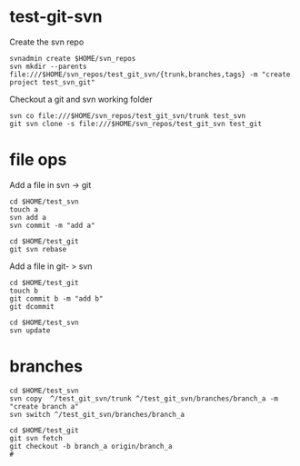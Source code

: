 # test-git-svn

Create the svn repo
```
svnadmin create $HOME/svn_repos
svn mkdir --parents file:///$HOME/svn_repos/test_git_svn/{trunk,branches,tags} -m "create project test_svn_git"
```

Checkout a git and svn working folder
```
svn co file:///$HOME/svn_repos/test_git_svn/trunk test_svn
git svn clone -s file:///$HOME/svn_repos/test_git_svn test_git
```

# file ops
Add a file in svn -> git
```
cd $HOME/test_svn
touch a
svn add a
svn commit -m "add a"

cd $HOME/test_git
git svn rebase
```

Add a file in git- > svn
```
cd $HOME/test_git
touch b
git commit b -m "add b"
git dcommit 

cd $HOME/test_svn
svn update
```

# branches
```
cd $HOME/test_svn
svn copy  ^/test_git_svn/trunk ^/test_git_svn/branches/branch_a -m "create branch a"
svn switch ^/test_git_svn/branches/branch_a

cd $HOME/test_git
git svn fetch
git checkout -b branch_a origin/branch_a
#

